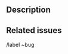 ## Description

<!-- Please describe, what does this MR do? -->

## Related issues

<!-- If you are a community contributor you should report the issue first before working on it. -->

<!-- Plus, you SHOULD NOT MAKE A PUBLIC MERGE REQUEST FOR SECURITY ISSUES UNTIL ITS DISCLOSURE. -->

/label ~bug
